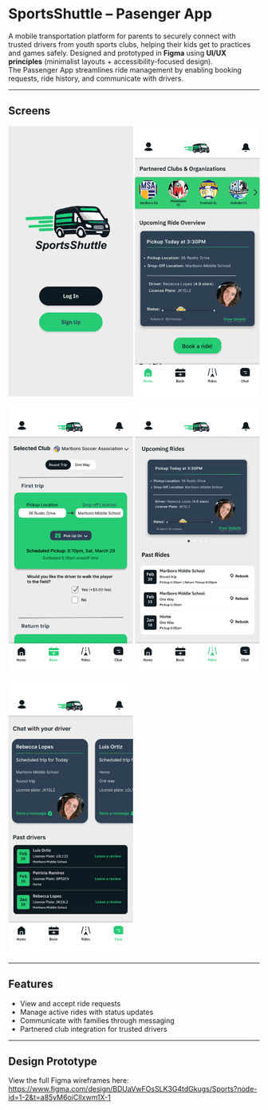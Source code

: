# SportsShuttle – Pasenger App  

A mobile transportation platform for parents to securely connect with trusted drivers from youth sports clubs, helping their kids get to practices and games safely. Designed and prototyped in **Figma** using **UI/UX principles** (minimalist layouts + accessibility-focused design).  
The Passenger App streamlines ride management by enabling booking requests, ride history, and communicate with drivers. 

---

## Screens  

<p float="left">
  <img src="SSLoginScreen.PNG" width="250"/>
  <img src="SSHomeScreen.PNG" width="250"/>
</p>

<p float="left">
  <img src="SSBookRide.PNG" width="250"/>
  <img src="SSRideHistory.PNG" width="250"/>
</p>

<p float="left">
  <img src="SSDriverChat.PNG" width="250"/>
</p>

---

## Features  
- View and accept ride requests  
- Manage active rides with status updates  
- Communicate with families through messaging  
- Partnered club integration for trusted drivers  

---
## Design Prototype  
View the full Figma wireframes here:  
https://www.figma.com/design/BDUaVwFOsSLK3G4tdGkugs/Sports?node-id=1-2&t=a85yM6oiClIxwm1X-1
